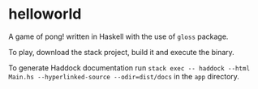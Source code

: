 # helloworld

A game of pong! written in Haskell with the use of `gloss` package.

To play, download the stack project, build it and execute the binary.

To generate Haddock documentation run `stack exec -- haddock --html Main.hs --hyperlinked-source --odir=dist/docs` in the `app` directory. 
